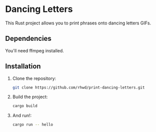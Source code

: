 # Dancing Letters

This Rust project allows you to print phrases onto dancing letters GIFs.

## Dependencies

  You'll need ffmpeg installed.

## Installation

1. Clone the repository:

   ```sh
   git clone https://github.com/rhwd/print-dancing-letters.git

2. Build the project:

   ```sh
   cargo build

3. And run!:

     ```sh
   cargo run -- hello
